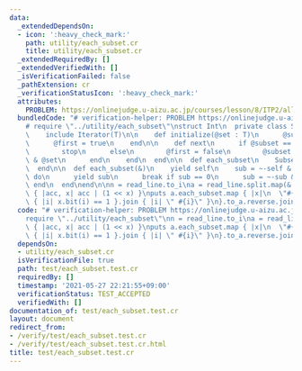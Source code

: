```yaml
---
data:
  _extendedDependsOn:
  - icon: ':heavy_check_mark:'
    path: utility/each_subset.cr
    title: utility/each_subset.cr
  _extendedRequiredBy: []
  _extendedVerifiedWith: []
  _isVerificationFailed: false
  _pathExtension: cr
  _verificationStatusIcon: ':heavy_check_mark:'
  attributes:
    PROBLEM: https://onlinejudge.u-aizu.ac.jp/courses/lesson/8/ITP2/all/ITP2_11_C
  bundledCode: "# verification-helper: PROBLEM https://onlinejudge.u-aizu.ac.jp/courses/lesson/8/ITP2/all/ITP2_11_C\n\
    # require \"../utility/each_subset\"\nstruct Int\n  private class SubsetIterator(T)\n\
    \    include Iterator(T)\n\n    def initialize(@set : T)\n      @subset = T.zero.as(T)\n\
    \      @first = true\n    end\n\n    def next\n      if @subset == 0 && !@first\n\
    \        stop\n      else\n        @first = false\n        @subset = ~-@subset\
    \ & @set\n      end\n    end\n  end\n\n  def each_subset\n    SubsetIterator.new(self)\n\
    \  end\n\n  def each_subset(&)\n    yield self\n    sub = ~-self & self\n    loop\
    \ do\n      yield sub\n      break if sub == 0\n      sub = ~-sub & self\n   \
    \ end\n  end\nend\n\nn = read_line.to_i\na = read_line.split.map(&.to_i).skip(1).reduce(0)\
    \ { |acc, x| acc | (1 << x) }\nputs a.each_subset.map { |x|\n  \"#{x}:\" + (0...n).select\
    \ { |i| x.bit(i) == 1 }.join { |i| \" #{i}\" }\n}.to_a.reverse.join('\\n')\n"
  code: "# verification-helper: PROBLEM https://onlinejudge.u-aizu.ac.jp/courses/lesson/8/ITP2/all/ITP2_11_C\n\
    require \"../utility/each_subset\"\nn = read_line.to_i\na = read_line.split.map(&.to_i).skip(1).reduce(0)\
    \ { |acc, x| acc | (1 << x) }\nputs a.each_subset.map { |x|\n  \"#{x}:\" + (0...n).select\
    \ { |i| x.bit(i) == 1 }.join { |i| \" #{i}\" }\n}.to_a.reverse.join('\\n')\n"
  dependsOn:
  - utility/each_subset.cr
  isVerificationFile: true
  path: test/each_subset.test.cr
  requiredBy: []
  timestamp: '2021-05-27 22:21:55+09:00'
  verificationStatus: TEST_ACCEPTED
  verifiedWith: []
documentation_of: test/each_subset.test.cr
layout: document
redirect_from:
- /verify/test/each_subset.test.cr
- /verify/test/each_subset.test.cr.html
title: test/each_subset.test.cr
---
```

